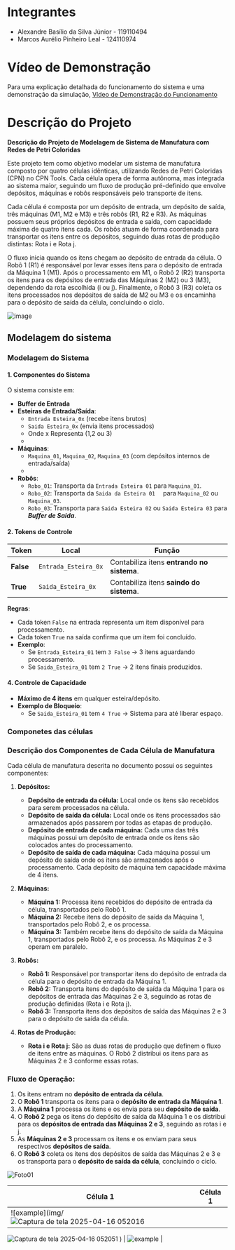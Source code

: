 # Integrantes

- Alexandre Basílio da Silva Júnior - 119110494 
- Marcos Aurélio Pinheiro Leal      - 124110974 

# Vídeo de Demonstração
Para uma explicação detalhada do funcionamento do sistema e uma demonstração da simulação,
[Vídeo de Demonstração do Funcionamento](https://youtu.be/f8zDNdk1tXs)

# Descrição do Projeto

**Descrição do Projeto de Modelagem de Sistema de Manufatura com Redes de Petri Coloridas**  

Este projeto tem como objetivo modelar um sistema de manufatura composto por quatro células idênticas, utilizando Redes de Petri Coloridas (CPN) no CPN Tools. Cada célula opera de forma autônoma, mas integrada ao sistema maior, seguindo um fluxo de produção pré-definido que envolve depósitos, máquinas e robôs responsáveis pelo transporte de itens.  

Cada célula é composta por um depósito de entrada, um depósito de saída, três máquinas (M1, M2 e M3) e três robôs (R1, R2 e R3). As máquinas possuem seus próprios depósitos de entrada e saída, com capacidade máxima de quatro itens cada. Os robôs atuam de forma coordenada para transportar os itens entre os depósitos, seguindo duas rotas de produção distintas: Rota i e Rota j.  

O fluxo inicia quando os itens chegam ao depósito de entrada da célula. O Robô 1 (R1) é responsável por levar esses itens para o depósito de entrada da Máquina 1 (M1). Após o processamento em M1, o Robô 2 (R2) transporta os itens para os depósitos de entrada das Máquinas 2 (M2) ou 3 (M3), dependendo da rota escolhida (i ou j). Finalmente, o Robô 3 (R3) coleta os itens processados nos depósitos de saída de M2 ou M3 e os encaminha para o depósito de saída da célula, concluindo o ciclo.  

![image](https://github.com/user-attachments/assets/8ef2f181-0255-4942-b300-787930ecaf4c)

## Modelagem do sistema

### **Modelagem do Sistema**  

#### **1. Componentes do Sistema**  
O sistema consiste em:  
- **Buffer de Entrada**
- **Esteiras de Entrada/Saída**:  
  - `Entrada Esteira_0x` (recebe itens brutos)  
  - `Saida Esteira_0x` (envia itens processados)  
  - Onde x Representa (1,2 ou 3)
  - 
- **Máquinas**:  
  - `Maquina_01`, `Maquina_02`, `Maquina_03` (com depósitos internos de entrada/saída)
  - 
- **Robôs**:  
  - `Robo_01`: Transporta da `Entrada Esteira 01` para `Maquina_01`.  
  - `Robo_02`: Transporta da `Saida da Esteira 01  ` para `Maquina_02` ou `Maquina_03`.  
  - `Robo_03`: Transporta para `Saida Esteira 02` ou `Saida Esteira 03` para ***Buffer de Saida***.  


#### **2. Tokens de Controle**  
| **Token**  | **Local**               | **Função**                                  |  
|------------|-------------------------|--------------------------------------------|  
| **False**  | `Entrada_Esteira_0x`    | Contabiliza itens **entrando no sistema**. |  
| **True**   | `Saida_Esteira_0x`      | Contabiliza itens **saindo do sistema**.   |  

**Regras**:  
- Cada token `False` na entrada representa um item disponível para processamento.  
- Cada token `True` na saída confirma que um item foi concluído.  
- **Exemplo**:  
  - Se `Entrada_Esteira_01` tem `3 False` → 3 itens aguardando processamento.  
  - Se `Saida_Esteira_01` tem `2 True` → 2 itens finais produzidos.  


#### **4. Controle de Capacidade**  
- **Máximo de 4 itens** em qualquer esteira/depósito.  
- **Exemplo de Bloqueio**:  
  - Se `Saida_Esteira_01` tem `4 True` → Sistema para até liberar espaço.  



### Componetes das células

### Descrição dos Componentes de Cada Célula de Manufatura

Cada célula de manufatura descrita no documento possui os seguintes componentes:

1. **Depósitos:**
   - **Depósito de entrada da célula:** Local onde os itens são recebidos para serem processados na célula.
   - **Depósito de saída da célula:** Local onde os itens processados são armazenados após passarem por todas as etapas de produção.
   - **Depósito de entrada de cada máquina:** Cada uma das três máquinas possui um depósito de entrada onde os itens são colocados antes do processamento.
   - **Depósito de saída de cada máquina:** Cada máquina possui um depósito de saída onde os itens são armazenados após o processamento. Cada depósito de máquina tem capacidade máxima de 4 itens.

2. **Máquinas:**
   - **Máquina 1:** Processa itens recebidos do depósito de entrada da célula, transportados pelo Robô 1.
   - **Máquina 2:** Recebe itens do depósito de saída da Máquina 1, transportados pelo Robô 2, e os processa.
   - **Máquina 3:** Também recebe itens do depósito de saída da Máquina 1, transportados pelo Robô 2, e os processa. As Máquinas 2 e 3 operam em paralelo.

3. **Robôs:**
   - **Robô 1:** Responsável por transportar itens do depósito de entrada da célula para o depósito de entrada da Máquina 1.
   - **Robô 2:** Transporta itens do depósito de saída da Máquina 1 para os depósitos de entrada das Máquinas 2 e 3, seguindo as rotas de produção definidas (Rota i e Rota j).
   - **Robô 3:** Transporta itens dos depósitos de saída das Máquinas 2 e 3 para o depósito de saída da célula.

4. **Rotas de Produção:**
   - **Rota i e Rota j:** São as duas rotas de produção que definem o fluxo de itens entre as máquinas. O Robô 2 distribui os itens para as Máquinas 2 e 3 conforme essas rotas.


### Fluxo de Operação:
1. Os itens entram no **depósito de entrada da célula**.
2. O **Robô 1** transporta os itens para o **depósito de entrada da Máquina 1**.
3. A **Máquina 1** processa os itens e os envia para seu **depósito de saída**.
4. O **Robô 2** pega os itens do depósito de saída da Máquina 1 e os distribui para os **depósitos de entrada das Máquinas 2 e 3**, seguindo as rotas i e j.
5. As **Máquinas 2 e 3** processam os itens e os enviam para seus respectivos **depósitos de saída**.
6. O **Robô 3** coleta os itens dos depósitos de saída das Máquinas 2 e 3 e os transporta para o **depósito de saída da célula**, concluindo o ciclo.



![Foto01](https://github.com/user-attachments/assets/d2e40b22-6a9d-4179-9f64-0f14bd544974)

| Célula 1  | Célula 1 | 
|----------|----------|
| ![example](img/![Captura de tela 2025-04-16 052016](https://github.com/user-attachments/assets/5a3b589f-4334-4582-83f3-8150bff9360e)
![Captura de tela 2025-04-16 052051](https://github.com/user-attachments/assets/4c3d4e70-8fd3-4921-9020-b069b28f4c1b)
) | ![example](img/maquina_2.png) | 

